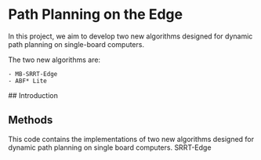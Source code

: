 # Path Planning on the Edge
In this project, we aim to develop two new algorithms designed for dynamic path planning on single-board computers.

The two new algorithms are:

    - MB-SRRT-Edge
    - ABF* Lite

## Introduction

## Methods

This code contains the implementations of two new algorithms designed for dynamic path planning on single board computers.
SRRT-Edge 
